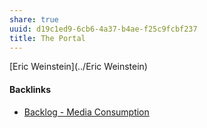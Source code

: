 ```yaml
---
share: true
uuid: d19c1ed9-6cb6-4a37-b4ae-f25c9fcbf237
title: The Portal
---
```

[Eric Weinstein](../Eric Weinstein)


#### Backlinks

* [Backlog - Media Consumption](/78aa36ca-c4c6-40ed-873c-24099d5c2481)